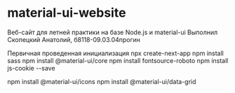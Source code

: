 # material-ui-website
Веб-сайт для летней практики на базе Node.js и material-ui
Выполнил Скопецкий Анатолий, б8118-09.03.04прогин

Первичная проведенная инициализация
npx create-next-app
npm install sass
npm install @material-ui/core
npm install fontsource-roboto
npm install js-cookie --save

npm install @material-ui/icons
npm install @material-ui/data-grid
